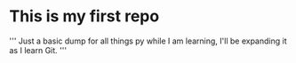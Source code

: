 # This is my first repo

'''
Just a basic dump for all things py while I am learning,
I'll be expanding it as I learn Git.
'''